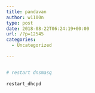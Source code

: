 ```yaml
---
title: pandavan
author: w1100n
type: post
date: 2018-08-22T06:24:19+00:00
url: /?p=12545
categories:
  - Uncategorized

---
```

```bash
  
# restart dnsmasq
  
restart_dhcpd

```